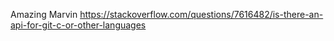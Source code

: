 Amazing Marvin
https://stackoverflow.com/questions/7616482/is-there-an-api-for-git-c-or-other-languages
